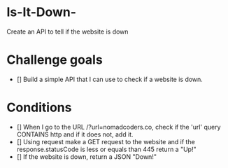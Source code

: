 # Is-It-Down-

Create an API to tell if the website is down

# Challenge goals

- [] Build a simple API that I can use to check if a website is down.

# Conditions

- [] When I go to the URL /?url=nomadcoders.co, check if the 'url' query CONTAINS http and if it does not, add it.
- [] Using request make a GET request to the website and if the response.statusCode is less or equals than 445 return a "Up!"
- [] If the website is down, return a JSON "Down!"
